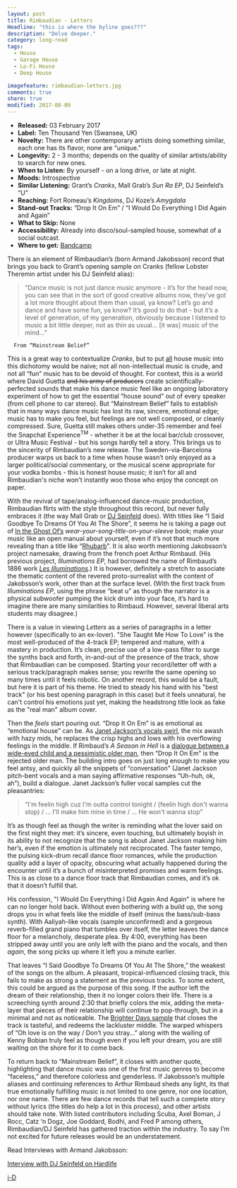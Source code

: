 ```yaml
---
layout: post
title: Rimbaudian - Letters
Headline: "this is where the byline goes???"
description: "Delve deeper."
category: long-read
tags:
  - House
  - Garage House
  - Lo-Fi House
  - Deep House

imagefeature: rimbaudian-letters.jpg
comments: true
share: true
modified: 2017-08-09
---
```


* **Released:** 03 February 2017
* **Label:** Ten Thousand Yen (Swansea, UK)
* **Novelty:** There are other contemporary artists doing something similar, each one has its flavor, none are “unique.”
* **Longevity:** 2 - 3 months; depends on the quality of similar artists/ability to search for new ones.
* **When to Listen:** By yourself - on a long drive, or late at night.
* **Moods:** Introspective
* **Similar Listening:** Grant’s *Cranks*, Mall Grab’s *Sun Ra EP*, DJ Seinfeld’s “U”
* **Reaching:** Fort Romeau’s *Kingdoms*, DJ Koze’s *Amygdala*
* **Stand-out Tracks:** “Drop It On Em” / “I Would Do Everything I Did Again and Again”
* **What to Skip:** None
* **Accessibility:** Already into disco/soul-sampled house, somewhat of a social outcast.
* **Where to get:** <a href="https://tenthousandyen.bandcamp.com/album/rimbaudian-letters">Bandcamp</a>




There is an element of Rimbaudian’s (born Armand Jakobsson) record that brings you back to Grant’s opening sample on Cranks (fellow Lobster Theremin artist under his DJ Seinfeld alias):

>“Dance music is not just dance music anymore - it’s for the head now, you can see that in the sort of good creative albums now, they’ve got a lot more thought about them than usual, ya know? Let’s go and dance and have some fun, ya know? It’s good to do that - but it’s a level of generation, of my generation, obviously because I listened to music a bit little deeper, not as thin as usual… [it was] music of the mind…”

      From “Mainstream Belief”


This is a great way to contextualize *Cranks*, but to put <u>all</u> house music into this dichotomy would be naive; not all non-intellectual music is crude, and not all “fun” music has to be devoid of thought. For context, this is a world where David Guetta <del>and his army of producers</del> create scientifically-perfected sounds that make his dance music feel like an ongoing laboratory experiment of how to get the essential “house sound” out of every speaker (from cell phone to car stereo). But “Mainstream Belief” fails to establish that in many ways dance music has lost its raw, sincere, emotional edge; music has to make you feel, but feelings are not well composed, or cleanly compressed. Sure, Guetta still makes others under-35 remember and feel the Snapchat Experience<sup>TM</sup> - whether it be at the local bar/club crossover, or Ultra Music Festival - but his songs hardly tell a story. This brings us to the sincerity of Rimbaudian’s new release. The Sweden-via-Barcelona producer warps us back to a time when house wasn’t only enjoyed as a larger political/social commentary, or the musical scene appropriate for your vodka bombs - this is honest house music; it isn’t for all and Rimbaudian's niche won't instantly woo those who enjoy the concept on paper.

With the revival of tape/analog-influenced dance-music production, Rimbaudian flirts with the style throughout this record, but never fully embraces it (the way Mall Grab or <a href="https://www.youtube.com/watch?v=g6eu1Wb8CVE">DJ Seinfeld</a> does). With titles like “I Said Goodbye To Dreams Of You At The Shore”, it seems he is taking a page out of <a href="https://inlovewithaghost.bandcamp.com/album/discography-2015">In the Ghost Of’s</a> *wear-your-song-title-on-your-sleeve* book; make your music like an open manual about yourself, even if it’s not that much more revealing than a title like “<a href="https://www.youtube.com/watch?v=_AWIqXzvX-U">Rhubarb</a>". It is also worth mentioning Jakobsson’s project namesake, drawing from the french poet Arthur Rimbaud. (His previous project, *Illuminations EP*, had borrowed the name of Rimbaud’s 1886 work <i><a href="https://en.wikipedia.org/wiki/Illuminations_(poetry_collection)">Les Illuminations</a></i>.) It is however, definitely a stretch to associate the thematic content of the revered proto-surrealist with the content of Jakobsson’s work, other than at the surface level. (With the first track from *Illuminations EP*, using the phrase “beat u” as though the narrator is a physical subwoofer pumping the kick drum into your face, it’s hard to imagine there are many similarities to Rimbaud. However, several liberal arts students may disagree.)

There is a value in viewing *Letters* as a series of paragraphs in a letter however (specifically to an ex-lover). "She Taught Me How To Love" is the most well-produced of the 4-track EP; tempered and mature, with a mastery in production. It’s clean, precise use of a low-pass filter to surge the synths back and forth, in-and-out of the presence of the track, show that Rimbaudian can be composed. Starting your record/letter off with a serious track/paragraph makes sense; you rewrite the same opening so many times until it feels robotic. On another record, this would be a fault, but here it is part of his theme. He tried to steady his hand with his "best track" (or his best opening paragraph in this case) but it feels unnatural, he can't control his emotions just yet, making the headstrong title look as fake as the "real man" album cover.

Then the *feels* start pouring out. “Drop It On Em” is as emotional as “emotional house” can be. As <a href="https://www.youtube.com/watch?v=6CzCg_lJa7o">Janet Jackson’s vocals swirl</a>, the mix awash with hazy mids, he replaces the crisp highs and lows with his overflowing feelings in the middle. If Rimbaud’s *A Season in Hell* is a <a href="https://en.wikipedia.org/wiki/A_Season_in_Hell#Interpretation">dialogue between a wide-eyed child and a pessimistic older man</a>, then “Drop It On Em” is the rejected older man. The building intro goes on just long enough to make you feel antsy, and quickly all the snippets of “conversation” (Janet Jackson pitch-bent vocals and a man saying affirmative responses “Uh-huh, ok, ah”), build a dialogue. Janet Jackson’s fuller vocal samples cut the pleasantries:

>“I'm feelin high cuz I'm outta control tonight /
(feelin high don't wanna stop) / …
I'll make him mine in time / …
He won't wanna stop”

It’s as though feel as though the writer is reminding what the lover said on the first night they met: it’s sincere, even touching, but ultimately boyish in its ability to not recognize that the song is about Janet Jackson making him her’s, even if the emotion is ultimately not reciprocated. The faster tempo, the pulsing kick-drum recall dance floor romances, while the production quality add a layer of opacity, obscuring what actually happened during the encounter until it’s a bunch of misinterpreted promises and warm feelings. This is as close to a dance floor track that Rimbaudian comes, and it’s ok that it doesn’t fulfill that.

His confession, "I Would Do Everything I Did Again And Again" is where he can no longer hold back. Without even bothering with a build up, the song drops you in what feels like the middle of itself (minus the bass/sub-bass synth). With Aaliyah-like vocals (sample unconfirmed) and a gorgeous reverb-filled grand piano that tumbles over itself, the letter leaves the dance floor for a melancholy, desperate plea. By 4:00, everything has been stripped away until you are only left with the piano and the vocals, and then *again*, the song picks up where it left you a minute earlier.

That leaves “I Said Goodbye To Dreams Of You At The Shore,” the weakest of the songs on the album. A pleasant, tropical-influenced closing track, this fails to make as strong a statement as the previous tracks. To some extent, this could be argued as the purpose of this song. If the author left the dream of their relationship, then it no longer colors their life. There is a screeching synth around 2:30 that briefly colors the mix, adding the meta-layer that pieces of their relationship will continue to pop-through, but in a minimal and not as noticeable. The <a href="http://www.whosampled.com/sample/486444/Rimbaudian-I-Said-Goodbye-to-Dreams-of-You-at-the-Shore-Big-Moses-Kenny-Bobien-Brighter-Days/">Brighter Days sample</a> that closes the track is tasteful, and redeems the lackluster middle. The warped whispers of “Oh love is on the way / Don’t you stray...” along with the wailing of Kenny Bobian truly feel as though even if you left your dream, you are still waiting on the shore for it to come back.

To return back to “Mainstream Belief”, it closes with another quote, highlighting that dance music was one of the first music genres to become “faceless,” and therefore colorless and genderless. If Jakobsson’s multiple aliases and continuing references to Arthur Rimbaud sheds any light, its that true emotionally fulfilling music is not limited to one genre, nor one location, nor one name. There are few dance records that tell such a complete story without lyrics (the titles do help a lot in this process), and other artists should take note. With listed contributors including Scuba, Axel Boman, J Rocc, Catz ‘n Dogz, Joe Goddard, Bodhi, and Fred P among others, Rimbaudian/DJ Seinfeld has gathered traction within the industry. To say I’m not excited for future releases would be an understatement.



Read Interviews with Armand Jakobsson:

<a href="http://hardlife.london/interview-dj-seinfeld/">Interview with DJ Seinfeld on Hardlife</a>

<a href="https://i-d.vice.com/en_gb/article/i-dj-rimbaudian">i-D</a>

